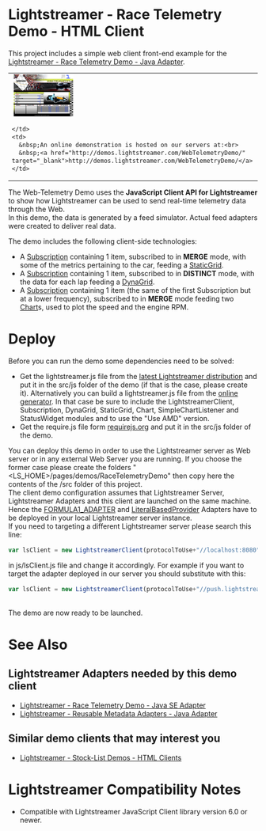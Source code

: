 # Lightstreamer - Race Telemetry Demo - HTML Client #

This project includes a simple web client front-end example for the [Lightstreamer - Race Telemetry Demo - Java Adapter](https://github.com/Weswit/Lightstreamer-example-RaceTelemetry-adapter-java).

<table>
  <tr>
    <td style="text-align: left">
      &nbsp;<a href="http://demos.lightstreamer.com/WebTelemetryDemo/" target="_blank"><img src="screen_telemetry.png"></a>&nbsp;
      
    </td>
    <td>
      &nbsp;An online demonstration is hosted on our servers at:<br>
      &nbsp;<a href="http://demos.lightstreamer.com/WebTelemetryDemo/" target="_blank">http://demos.lightstreamer.com/WebTelemetryDemo/</a>
    </td>
  </tr>
</table>

The Web-Telemetry Demo uses the <b>JavaScript Client API for Lightstreamer</b> to show how Lightstreamer can be used to send real-time telemetry data through the Web.<br>
In this demo, the data is generated by a feed simulator. Actual feed adapters were created to deliver real data.<br>

The demo includes the following client-side technologies:
* A [Subscription](http://www.lightstreamer.com/docs/client_javascript_uni_api/Subscription.html) containing 1 item, subscribed to in <b>MERGE</b> mode, with some of the metrics pertaining to the car, feeding a [StaticGrid](http://www.lightstreamer.com/docs/client_javascript_uni_api/StaticGrid.html).
* A [Subscription](http://www.lightstreamer.com/docs/client_javascript_uni_api/Subscription.html) containing 1 item, subscribed to in <b>DISTINCT</b> mode, with the data for each lap feeding a [DynaGrid](http://www.lightstreamer.com/docs/client_javascript_uni_api/DynaGrid.html).
* A [Subscription](http://www.lightstreamer.com/docs/client_javascript_uni_api/Subscription.html) containing 1 item (the same of the first Subscription but at a lower frequency), subscribed to in <b>MERGE</b> mode feeding two [Chart](http://www.lightstreamer.com/docs/client_javascript_uni_api/Chart.html)s, used to plot the speed and the engine RPM.

# Deploy #

Before you can run the demo some dependencies need to be solved:

-  Get the lightstreamer.js file from the [latest Lightstreamer distribution](http://www.lightstreamer.com/download) 
   and put it in the src/js folder of the demo (if that is the case, please create it). Alternatively you can build a lightstreamer.js file from the 
   [online generator](http://www.lightstreamer.com/distros/Lightstreamer_Allegro-Presto-Vivace_5_1_1_Colosseo_20130305/Lightstreamer/DOCS-SDKs/sdk_client_javascript/tools/generator.html).
   In that case be sure to include the LightstreamerClient, Subscription, DynaGrid, StaticGrid, Chart, SimpleChartListener and StatusWidget modules and to use the "Use AMD" version.
-  Get the require.js file form [requirejs.org](http://requirejs.org/docs/download.html) and put it in the src/js folder of the demo.

You can deploy this demo in order to use the Lightstreamer server as Web server or in any external Web Server you are running. 
If you choose the former case please create the folders "<LS_HOME>/pages/demos/RaceTelemetryDemo" then copy here the contents of the /src folder of this project.<br>
The client demo configuration assumes that Lightstreamer Server, Lightstreamer Adapters and this client are launched on the same machine. Hence the [FORMULA1_ADAPTER](https://github.com/Weswit/Lightstreamer-example-RaceTelemetry-adapter-java) and [LiteralBasedProvider](https://github.com/Weswit/Lightstreamer-example-ReusableMetadata-adapter-java) Adapters have to be deployed in your local Lightstreamer server instance.<br>
If you need to targeting a different Lightstreamer server please search this line:
```js
var lsClient = new LightstreamerClient(protocolToUse+"//localhost:8080","DEMO");
```
in js/lsClient.js file and change it accordingly. For example if you want to target the adapter deployed in our server you should substitute with this:
```js
var lsClient = new LightstreamerClient(protocolToUse+"//push.lightstreamer.com","DEMO");
```
<br>
The demo are now ready to be launched.

# See Also #

## Lightstreamer Adapters needed by this demo client ##

* [Lightstreamer - Race Telemetry Demo - Java SE  Adapter](https://github.com/Weswit/Lightstreamer-example-RaceTelemetry-adapter-java)
* [Lightstreamer - Reusable Metadata Adapters - Java Adapter](https://github.com/Weswit/Lightstreamer-example-ReusableMetadata-adapter-java)

## Similar demo clients that may interest you ##

* [Lightstreamer - Stock-List Demos - HTML Clients](https://github.com/Weswit/Lightstreamer-example-StockList-client-javascript)

# Lightstreamer Compatibility Notes #

- Compatible with Lightstreamer JavaScript Client library version 6.0 or newer.
